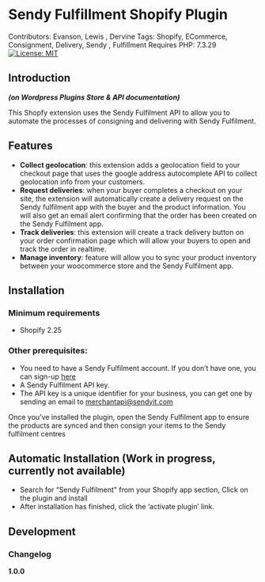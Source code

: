 # Sendy Fulfillment Shopify Plugin

Contributors: Evanson, Lewis , Dervine
Tags: Shopify, ECommerce, Consignment, Delivery, Sendy , Fulfillment
Requires PHP: 7.3.29
[![License: MIT](https://img.shields.io/badge/License-MIT-green.svg)](LICENSE.md)

## Introduction

**_(on Wordpress Plugins Store & API documentation)_**

This Shopfy extension uses the Sendy Fulfilment API to allow you to automate the processes of consigning and delivering with Sendy Fulfilment.

## Features

- **Collect geolocation**: this extension adds a geolocation field to your checkout page that uses the google address autocomplete API to collect geolocation info from your customers.
- **Request deliveries**: when your buyer completes a checkout on your site, the extension will automatically create a delivery request on the Sendy fulfilment app with the buyer and the product information. You will also get an email alert confirming that the order has been created on the Sendy Fulfilment app.
- **Track deliveries**: this extension will create a track delivery button on your order confirmation page which will allow your buyers to open and track the order in realtime.
- **Manage inventory**: feature will allow you to sync your product inventory between your woocommerce store and the Sendy Fulfilment app.

## Installation

### Minimum requirements

- Shopify 2.25

### Other prerequisites:

- You need to have a Sendy Fulfilment account. If you don’t have one, you can sign-up [here](https://fulfillment.sendyit.com/auth/sign-up)
- A Sendy Fulfilment API key.
- The API key is a unique identifier for your business, you can get one by sending an email to merchantapi@sendyit.com

Once you’ve installed the plugin, open the Sendy Fulfilment app to ensure the products are synced and then consign your items to the Sendy fulfilment centres

## Automatic Installation (Work in progress, currently not available)

- Search for “Sendy Fulfilment" from your Shopify app section, Click on the plugin and install
- After installation has finished, click the ‘activate plugin’ link.

## Development

### Changelog

**1.0.0**
